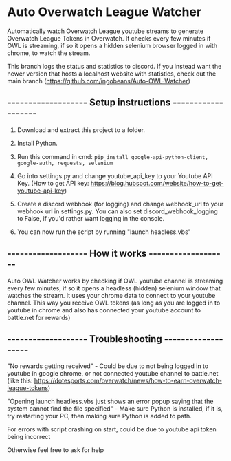 # Auto Overwatch League Watcher

Automatically watch Overwatch League youtube streams to generate Overwatch League Tokens in Overwatch. It checks every few minutes if OWL is streaming, if so it opens a hidden selenium browser logged in with chrome, to watch the stream. 

This branch logs the status and statistics to discord.
If you instead want the newer version that hosts a localhost website with statistics, check out the main branch (https://github.com/ingobeans/Auto-OWL-Watcher)


## **-------------------  Setup instructions  -------------------**

1. Download and extract this project to a folder.

2. Install Python.

3. Run this command in cmd: `pip install google-api-python-client, google-auth, requests, selenium`

4. Go into settings.py and change youtube_api_key to your Youtube API Key. (How to get API key:  https://blog.hubspot.com/website/how-to-get-youtube-api-key)

5. Create a discord webhook (for logging) and change webhook_url to your webhook url in settings.py. You can also set discord_webhook_logging to False, if you'd rather want logging in the console.

6. You can now run the script by running "launch headless.vbs"


## **-------------------  How it works  -------------------**

Auto OWL Watcher works by checking if OWL youtube channel is streaming every few minutes, if so it opens a headless (hidden) selenium window that watches the stream. 
It uses your chrome data to connect to your youtube channel. This way you receive OWL tokens (as long as you are logged in to youtube in chrome and also has connected your youtube account to battle.net for rewards)




## **------------------- Troubleshooting  -------------------**

"No rewards getting received" - Could be due to not being logged in to youtube in google chrome, or not connected youtube channel to battle.net (like this: https://dotesports.com/overwatch/news/how-to-earn-overwatch-league-tokens)


"Opening launch headless.vbs just shows an error popup saying that the system cannot find the file specified" - Make sure Python is installed, if it is, try restarting your PC, then making sure Python is added to path.


For errors with script crashing on start, could be due to youtube api token being incorrect

Otherwise feel free to ask for help